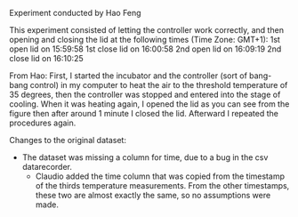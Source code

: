 Experiment conducted by Hao Feng

This experiment consisted of letting the controller work correctly, and then opening and closing the lid at the following times (Time Zone: GMT+1):
  1st open lid on 15:59:58
  1st close lid on 16:00:58
  2nd open lid on 16:09:19
  2nd close lid on 16:10:25

From Hao:
  First, I started the incubator and the controller (sort of bang-bang control) in my computer to heat the air to the threshold temperature of 35 degrees, then the controller was stopped and entered into the stage of cooling. 
  When it was heating again, I opened the lid as you can see from the figure then after around 1 minute I closed the lid. Afterward I repeated the procedures again. 

Changes to the original dataset:
- The dataset was missing a column for time, due to a bug in the csv datarecorder.
  - Claudio added the time column that was copied from the timestamp of the thirds temperature measurements. From the other timestamps, these two are almost exactly the same, so no assumptions were made.

